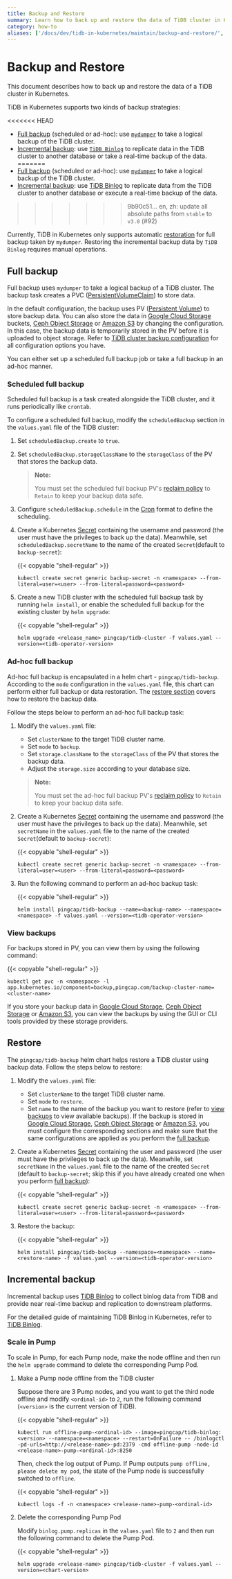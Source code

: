```yaml
---
title: Backup and Restore
summary: Learn how to back up and restore the data of TiDB cluster in Kubernetes.
category: how-to
aliases: ['/docs/dev/tidb-in-kubernetes/maintain/backup-and-restore/','/docs/v3.1/tidb-in-kubernetes/maintain/backup-and-restore/','/docs/v3.0/tidb-in-kubernetes/maintain/backup-and-restore/']
---
```


# Backup and Restore

This document describes how to back up and restore the data of a TiDB cluster in Kubernetes.

TiDB in Kubernetes supports two kinds of backup strategies:

<<<<<<< HEAD
* [Full backup](#full-backup) (scheduled or ad-hoc): use [`mydumper`](https://pingcap.com/docs/stable/reference/tools/mydumper) to take a logical backup of the TiDB cluster.
* [Incremental backup](#incremental-backup): use [`TiDB Binlog`](https://pingcap.com/docs/stable/reference/tidb-binlog/overview) to replicate data in the TiDB cluster to another database or take a real-time backup of the data.
=======
* [Full backup](#full-backup) (scheduled or ad-hoc): use [`mydumper`](https://pingcap.com/docs/v3.0/reference/tools/mydumper) to take a logical backup of the TiDB cluster.
* [Incremental backup](#incremental-backup): use [TiDB Binlog](https://pingcap.com/docs/v3.0/reference/tidb-binlog/overview) to replicate data from the TiDB cluster to another database or execute a real-time backup of the data.
>>>>>>> 9b90c51... en, zh: update all absolute paths from `stable` to `v3.0` (#92)

Currently, TiDB in Kubernetes only supports automatic [restoration](#restore) for full backup taken by `mydumper`. Restoring the incremental backup data by `TiDB Binlog` requires manual operations.

## Full backup

Full backup uses `mydumper` to take a logical backup of a TiDB cluster. The backup task creates a PVC ([PersistentVolumeClaim](https://kubernetes.io/docs/concepts/storage/persistent-volumes/#persistentvolumeclaims)) to store data.

In the default configuration, the backup uses PV ([Persistent Volume](https://kubernetes.io/docs/concepts/storage/persistent-volumes/#persistent-volumes)) to store backup data. You can also store the data in [Google Cloud Storage](https://cloud.google.com/storage/) buckets, [Ceph Object Storage](https://ceph.com/ceph-storage/object-storage/) or [Amazon S3](https://aws.amazon.com/s3/) by changing the configuration. In this case, the backup data is temporarily stored in the PV before it is uploaded to object storage. Refer to [TiDB cluster backup configuration](configure-backup.md) for all configuration options you have.

You can either set up a scheduled full backup job or take a full backup in an ad-hoc manner.

### Scheduled full backup

Scheduled full backup is a task created alongside the TiDB cluster, and it runs periodically like `crontab`.

To configure a scheduled full backup, modify the `scheduledBackup` section in the `values.yaml` file of the TiDB cluster:

1. Set `scheduledBackup.create` to `true`.
2. Set `scheduledBackup.storageClassName` to the `storageClass` of the PV that stores the backup data.

    > **Note:**
    >
    > You must set the scheduled full backup PV's [reclaim policy](https://kubernetes.io/docs/tasks/administer-cluster/change-pv-reclaim-policy) to `Retain` to keep your backup data safe.

3. Configure `scheduledBackup.schedule` in the [Cron](https://en.wikipedia.org/wiki/Cron) format to define the scheduling.
4. Create a Kubernetes [Secret](https://kubernetes.io/docs/concepts/configuration/secret/) containing the username and password (the user must have the privileges to back up the data). Meanwhile, set `scheduledBackup.secretName` to the name of the created `Secret`(default to `backup-secret`):

    {{< copyable "shell-regular" >}}

    ```shell
    kubectl create secret generic backup-secret -n <namespace> --from-literal=user=<user> --from-literal=password=<password>
    ```

5. Create a new TiDB cluster with the scheduled full backup task by running `helm install`, or enable the scheduled full backup for the existing cluster by `helm upgrade`:

    {{< copyable "shell-regular" >}}

    ```shell
    helm upgrade <release_name> pingcap/tidb-cluster -f values.yaml --version=<tidb-operator-version>
    ```

### Ad-hoc full backup

Ad-hoc full backup is encapsulated in a helm chart - `pingcap/tidb-backup`. According to the `mode` configuration in the `values.yaml` file, this chart can perform either full backup or data restoration. The [restore section](#restore) covers how to restore the backup data.

Follow the steps below to perform an ad-hoc full backup task:

1. Modify the `values.yaml` file:
    * Set `clusterName` to the target TiDB cluster name.
    * Set `mode` to `backup`.
    * Set `storage.className` to the `storageClass` of the PV that stores the backup data.
    * Adjust the `storage.size` according to your database size.

    > **Note:**
    >
    > You must set the ad-hoc full backup PV's [reclaim policy](https://kubernetes.io/docs/tasks/administer-cluster/change-pv-reclaim-policy) to `Retain` to keep your backup data safe.

2. Create a Kubernetes [Secret](https://kubernetes.io/docs/concepts/configuration/secret/) containing the username and password (the user must have the privileges to back up the data). Meanwhile, set `secretName` in the `values.yaml` file to the name of the created `Secret`(default to `backup-secret`):

    {{< copyable "shell-regular" >}}

    ```shell
    kubectl create secret generic backup-secret -n <namespace> --from-literal=user=<user> --from-literal=password=<password>
    ```

3. Run the following command to perform an ad-hoc backup task:

    {{< copyable "shell-regular" >}}

    ```shell
    helm install pingcap/tidb-backup --name=<backup-name> --namespace=<namespace> -f values.yaml --version=<tidb-operator-version>
    ```

### View backups

For backups stored in PV, you can view them by using the following command:

{{< copyable "shell-regular" >}}

```shell
kubectl get pvc -n <namespace> -l app.kubernetes.io/component=backup,pingcap.com/backup-cluster-name=<cluster-name>
```

If you store your backup data in [Google Cloud Storage](https://cloud.google.com/storage/), [Ceph Object Storage](https://ceph.com/ceph-storage/object-storage/) or [Amazon S3](https://aws.amazon.com/s3/), you can view the backups by using the GUI or CLI tools provided by these storage providers.

## Restore

The `pingcap/tidb-backup` helm chart helps restore a TiDB cluster using backup data. Follow the steps below to restore:

1. Modify the `values.yaml` file:
    * Set `clusterName` to the target TiDB cluster name.
    * Set `mode` to `restore`.
    * Set `name` to the name of the backup you want to restore (refer to [view backups](#view-backups) to view available backups). If the backup is stored in [Google Cloud Storage](https://cloud.google.com/storage/), [Ceph Object Storage](https://ceph.com/ceph-storage/object-storage/) or [Amazon S3](https://aws.amazon.com/s3/), you must configure the corresponding sections and make sure that the same configurations are applied as you perform the [full backup](#full-backup).
2. Create a Kubernetes [Secret](https://kubernetes.io/docs/concepts/configuration/secret/) containing the user and password (the user must have the privileges to back up the data). Meanwhile, set `secretName` in the `values.yaml` file to the name of the created `Secret` (default to `backup-secret`; skip this if you have already created one when you perform [full backup](#full-backup)):

    {{< copyable "shell-regular" >}}

    ```shell
    kubectl create secret generic backup-secret -n <namespace> --from-literal=user=<user> --from-literal=password=<password>
    ```

3. Restore the backup:

    {{< copyable "shell-regular" >}}

    ```shell
    helm install pingcap/tidb-backup --namespace=<namespace> --name=<restore-name> -f values.yaml --version=<tidb-operator-version>
    ```

## Incremental backup

Incremental backup uses [TiDB Binlog](https://pingcap.com/docs/v3.0/reference/tidb-binlog/overview) to collect binlog data from TiDB and provide near real-time backup and replication to downstream platforms.

For the detailed guide of maintaining TiDB Binlog in Kubernetes, refer to [TiDB Binlog](deploy-tidb-binlog.md).

### Scale in Pump

To scale in Pump, for each Pump node, make the node offline and then run the `helm upgrade` command to delete the corresponding Pump Pod.

1. Make a Pump node offline from the TiDB cluster

    Suppose there are 3 Pump nodes, and you want to get the third node offline and modify `<ordinal-id>` to `2`, run the following command (`<version>` is the current version of TiDB).

    {{< copyable "shell-regular" >}}

    ```shell
    kubectl run offline-pump-<ordinal-id> --image=pingcap/tidb-binlog:<version> --namespace=<namespace> --restart=OnFailure -- /binlogctl -pd-urls=http://<release-name>-pd:2379 -cmd offline-pump -node-id <release-name>-pump-<ordinal-id>:8250
    ```

    Then, check the log output of Pump. If Pump outputs `pump offline, please delete my pod`, the state of the Pump node is successfully switched to `offline`.

    {{< copyable "shell-regular" >}}

    ```shell
    kubectl logs -f -n <namespace> <release-name>-pump-<ordinal-id>
    ```

2. Delete the corresponding Pump Pod

    Modify `binlog.pump.replicas` in the `values.yaml` file to `2` and then run the following command to delete the Pump Pod.

    {{< copyable "shell-regular" >}}

    ```shell
    helm upgrade <release-name> pingcap/tidb-cluster -f values.yaml --version=<chart-version>
    ```
